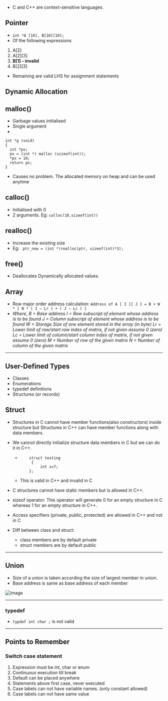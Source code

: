 - C and C++ are context-sensitive languages.
## Pointer
- `int *A [10], B[10][10];  `
- Of the following expressions
1. A[2]
1.  A[2][3]
1.  **B[1] - invalid**
1.  B[2][3]
- Remaining are valid LHS for assignment statements

## Dynamic Allocation


## malloc()

- Garbage values initialised
- Single argument
- 
```
int *g (void)  
{  
  int *px;  
  px = (int *) malloc (sizeof(int));  
  *px = 10; 
  return px;  
}  
```
- Causes no problem. The allocated memory on heap and can be used anytime


## calloc()

- Initialised with 0
- 2 arguments. Eg: `calloc(10,sizeof(int))`

## realloc()

- Increase the existing size
- Eg: ` ptr_new = (int *)realloc(ptr, sizeof(int)*3);`

## free()

- Deallocates Dynamically allocated values.

## Array
- Row major order address calculation: 
`Address of A [ I ][ J ] = B + W * [ N * ( I – Lr ) + ( J – Lc ) ]`
- *Where,
B = Base address
I = Row subscript of element whose address is to be found
J = Column subscript of element whose address is to be found
W = Storage Size of one element stored in the array (in byte)
Lr = Lower limit of row/start row index of matrix, if not given assume 0 (zero)
Lc = Lower limit of column/start column index of matrix, if not given assume 0 (zero)
M = Number of row of the given matrix
N = Number of column of the given matrix*

---
## User-Defined Types

- Classes
- Enumerations
- typedef definitions
- Structures (or records)

## Struct

- Structures in C cannot have member functions(also constructors) inside structure but Structures in C++ can have member functions along with data members.
- We cannot directly initialize structure data members in C but we can do it in C++.

  - ```
        struct testing
         {
             int x=7;
        };
     ```
  - This is valid in C++ and invalid in C
- C structures cannot have static members but is allowed in C++.
- sizeof operator: This operator will generate 0 for an empty structure in C whereas 1 for an empty structure in C++.
- Access specifiers (private, public, protected) are allowed in C++ and not in C
- Diff between class and struct:
  - class members are by default private
  - struct members are by default public

---

## Union

- Size of a union is taken according the size of largest member in union.
- Base address is same as base address of each member

 ![image](https://user-images.githubusercontent.com/43994542/104040792-1c1ae600-51fe-11eb-8182-692b34ea0f78.PNG)

---
### typedef
- `typdef int char ;` is not valid
---
## Points to Remember
###  Switch case statement 
1. Expression must be int, char or enum
1. Continuous execution till break
1. Default can be placed anywhere
1. Statements above first case, never executed
1. Case labels can not have variable names. (only constant allowed)
1. Case labels can not have same value
